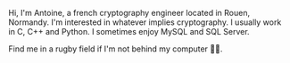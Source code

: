Hi, I'm Antoine, a french cryptography engineer located in Rouen, Normandy.
I'm interested in whatever implies cryptography. I usually work in C, C++ and Python.
I sometimes enjoy MySQL and SQL Server.

Find me in a rugby field if I'm not behind my computer 🏉🏉.
